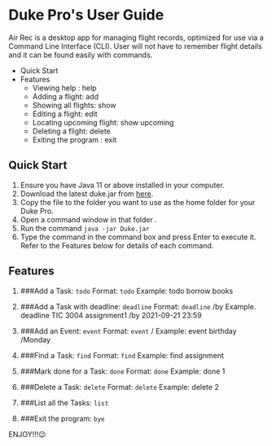 # Duke Pro's User Guide
Air Rec is a desktop app for managing flight records, optimized for use via a Command Line Interface (CLI). User will not have to remember flight details and it can be found easily with commands.
* Quick Start
* Features
  * Viewing help : help
  * Adding a flight: add
  * Showing all flights: show
  * Editing a flight: edit
  * Locating upcoming flight: show upcoming
  * Deleting a flight: delete
  * Exiting the program : exit


## Quick Start
1. Ensure you have Java 11 or above installed in your computer.
2. Download the latest duke.jar from [here](https://github.com/lowyanshuang/ip/).
3. Copy the file to the folder you want to use as the home folder for your Duke Pro.
4. Open a command window in that folder .
5. Run the command `java -jar Duke.jar`
6. Type the command in the command box and press Enter to execute it. Refer to the Features below for details of each command.


## Features
1. ###Add a Task: `todo`
   Format: `todo` <task name>
   Example: todo borrow books

2. ###Add a Task with deadline: `deadline`
   Format: `deadline` <task name> /by <yyyy-mm-dd tt:mm>
   Example. deadline TIC 3004 assignment1 /by 2021-09-21 23:59

3. ###Add an Event: `event`
   Format: `event` <event name> /<day>
   Example: event birthday /Monday

4. ###Find a Task: `find`
   Format: `find` <keyword>
   Example: find assignment

5. ###Mark done for a Task: `done` 
   Format: `done` <index>
   Example: done 1

6. ###Delete a Task: `delete`
   Format: `delete` <index>
   Example: delete 2

7. ###List all the Tasks: `list`

8. ###Exit the program: `bye`


ENJOY!!!😉
